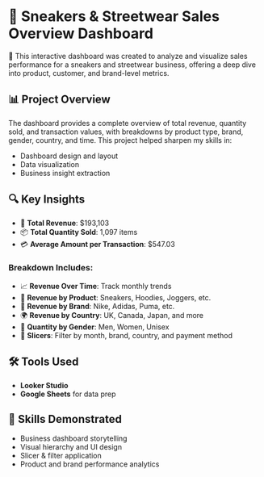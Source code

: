 # 👟 Sneakers & Streetwear Sales Overview Dashboard

🚀 This interactive dashboard was created to analyze and visualize sales performance for a sneakers and streetwear business, offering a deep dive into product, customer, and brand-level metrics.

## 📊 Project Overview

The dashboard provides a complete overview of total revenue, quantity sold, and transaction values, with breakdowns by product type, brand, gender, country, and time. This project helped sharpen my skills in:

- Dashboard design and layout
- Data visualization
- Business insight extraction

## 🔍 Key Insights

- 💸 **Total Revenue**: $193,103
- 📦 **Total Quantity Sold**: 1,097 items
- 💳 **Average Amount per Transaction**: $547.03

### Breakdown Includes:
- 📈 **Revenue Over Time**: Track monthly trends
- 👕 **Revenue by Product**: Sneakers, Hoodies, Joggers, etc.
- 🧢 **Revenue by Brand**: Nike, Adidas, Puma, etc.
- 🌍 **Revenue by Country**: UK, Canada, Japan, and more
- 👤 **Quantity by Gender**: Men, Women, Unisex
- 📂 **Slicers**: Filter by month, brand, country, and payment method

## 🛠️ Tools Used

- **Looker Studio**
- **Google Sheets** for data prep

## 🧠 Skills Demonstrated

- Business dashboard storytelling
- Visual hierarchy and UI design
- Slicer & filter application
- Product and brand performance analytics
